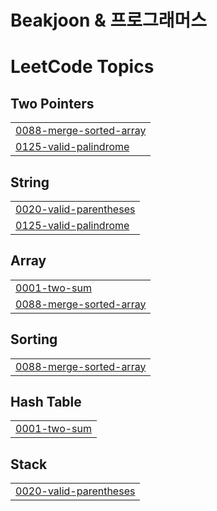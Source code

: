 # Beakjoon & 프로그래머스

<!---LeetCode Topics Start-->
# LeetCode Topics
## Two Pointers
|  |
| ------- |
| [0088-merge-sorted-array](https://github.com/X1n9fU/ProblemSolve/tree/master/0088-merge-sorted-array) |
| [0125-valid-palindrome](https://github.com/X1n9fU/ProblemSolve/tree/master/0125-valid-palindrome) |
## String
|  |
| ------- |
| [0020-valid-parentheses](https://github.com/X1n9fU/ProblemSolve/tree/master/0020-valid-parentheses) |
| [0125-valid-palindrome](https://github.com/X1n9fU/ProblemSolve/tree/master/0125-valid-palindrome) |
## Array
|  |
| ------- |
| [0001-two-sum](https://github.com/X1n9fU/ProblemSolve/tree/master/0001-two-sum) |
| [0088-merge-sorted-array](https://github.com/X1n9fU/ProblemSolve/tree/master/0088-merge-sorted-array) |
## Sorting
|  |
| ------- |
| [0088-merge-sorted-array](https://github.com/X1n9fU/ProblemSolve/tree/master/0088-merge-sorted-array) |
## Hash Table
|  |
| ------- |
| [0001-two-sum](https://github.com/X1n9fU/ProblemSolve/tree/master/0001-two-sum) |
## Stack
|  |
| ------- |
| [0020-valid-parentheses](https://github.com/X1n9fU/ProblemSolve/tree/master/0020-valid-parentheses) |
<!---LeetCode Topics End-->